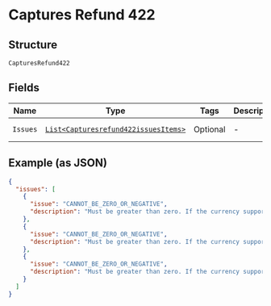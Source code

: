 
# Captures Refund 422

## Structure

`CapturesRefund422`

## Fields

| Name | Type | Tags | Description | Getter | Setter |
|  --- | --- | --- | --- | --- | --- |
| `Issues` | [`List<Capturesrefund422issuesItems>`](../../doc/models/containers/capturesrefund-422-issues-items.md) | Optional | - | List<Capturesrefund422issuesItems> getIssues() | setIssues(List<Capturesrefund422issuesItems> issues) |

## Example (as JSON)

```json
{
  "issues": [
    {
      "issue": "CANNOT_BE_ZERO_OR_NEGATIVE",
      "description": "Must be greater than zero. If the currency supports decimals, only two decimal place precision is supported."
    },
    {
      "issue": "CANNOT_BE_ZERO_OR_NEGATIVE",
      "description": "Must be greater than zero. If the currency supports decimals, only two decimal place precision is supported."
    },
    {
      "issue": "CANNOT_BE_ZERO_OR_NEGATIVE",
      "description": "Must be greater than zero. If the currency supports decimals, only two decimal place precision is supported."
    }
  ]
}
```

